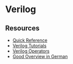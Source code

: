 # Verilog

## Resources

* [Quick Reference](http://web.stanford.edu/class/ee183/handouts_win2003/VerilogQuickRef.pdf)
* [Verilog Tutorials](https://github.com/peepo/verilog_tutorials_BB)
* [Verilog Operators](http://www.asic-world.com/verilog/operators1.html)
* [Good Overview in German](http://www.mikrocontroller.net/articles/Verilog)
